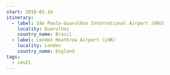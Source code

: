 ```yaml
---
start: 2018-01-14
itinerary:
  - label: São Paulo-Guarulhos International Airport (GRU)
    locality: Guarulhos
    country_name: Brazil
  - label: London Heathrow Airport (LHR)
    locality: London
    country_name: England
tags:
  - i4sE1
---
```

